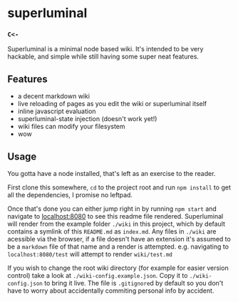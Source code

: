 # superluminal
### `C<-`
Superluminal is a minimal node based wiki. It's intended to be very hackable, and simple while still having some super neat features. 

## Features
 - a decent markdown wiki
 - live reloading of pages as you edit the wiki or superluminal itself
 - inline javascript evaluation
 - superluminal-state injection (doesn't work yet!)
 - wiki files can modify your filesystem
 - wow

## Usage
 You gotta have a node installed, that's left as an exercise to the reader.

 First clone this somewhere, `cd` to the project root and run `npm install` to get all the dependencies, I promise no leftpad. 
 
Once that's done you can either jump right in by running `npm start` and navigate to [localhost:8080](http://localhost:8080) to see this readme file rendered. Superluminal will render from the example folder `./wiki` in this project, which by default contains a symlink of this `README.md` as `index.md`. Any files in `./wiki` are acessible via the browser, if a file doesn't have an extension it's assumed to be a `markdown` file of that name and a render is attempted. e.g. navigating to `localhost:8080/test` will attempt to render `wiki/test.md` 
 
If you wish to change the root wiki directory (for example for easier version control) take a look at `./wiki-config.example.json`. Copy it to `./wiki-config.json` to bring it live. The file is `.gitignore`d by default so you don't have to worry about accidentally commiting personal info by accident.
